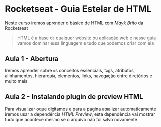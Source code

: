 # Rocketseat - Guia Estelar de HTML
Neste curso iremos aprender o básico de HTML com *Mayk Brito* da Rocketseat

>HTML é a base de qualquer website ou aplicação web e nesse guia vamos dominar essa linguagem e tudo que podemos criar com ela

## Aula 1 - Abertura
Iremos aprender sobre os conceitos essenciais, tags, atributos, alinhamentos, hierarquia, elementos, links, navegação entre diretórios e muito mais

## Aula 2 - Instalando plugin de preview HTML
Para visualizar oque digitamos e para a página atualizar automaticamente iremos usar a dependência *HTML Preview*, esta dependência vai mostrar tudo que acontece mesmo se o arquivo não foi salvo novamente
